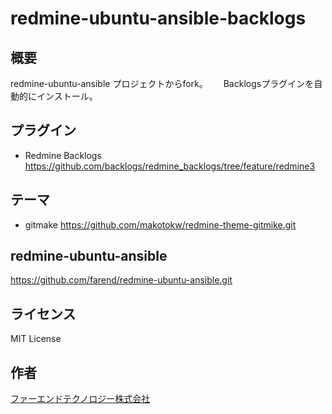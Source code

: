 # redmine-ubuntu-ansible-backlogs

## 概要
redmine-ubuntu-ansible プロジェクトからfork。　　
Backlogsプラグインを自動的にインストール。

## プラグイン

- Redmine Backlogs https://github.com/backlogs/redmine_backlogs/tree/feature/redmine3

## テーマ

- gitmake https://github.com/makotokw/redmine-theme-gitmike.git

## redmine-ubuntu-ansible

https://github.com/farend/redmine-ubuntu-ansible.git

## ライセンス

MIT License


## 作者

[ファーエンドテクノロジー株式会社](http://www.farend.co.jp/)
